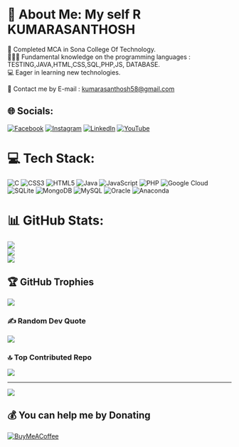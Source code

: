 # 💫 About Me: My self R KUMARASANTHOSH
  🌱 Completed MCA in Sona College Of Technology.<br> 👨🏻‍💻 Fundamental knowledge on the programming languages : TESTING,JAVA,HTML,CSS,SQL,PHP,JS, DATABASE. <br>  💻 Eager in learning new technologies.
  
💬 Contact me  by E-mail : kumarasanthosh58@gmail.com


## 🌐 Socials:
[![Facebook](https://img.shields.io/badge/Facebook-%231877F2.svg?logo=Facebook&logoColor=white)](https://facebook.com/kumarasanthosh.santhosh) [![Instagram](https://img.shields.io/badge/Instagram-%23E4405F.svg?logo=Instagram&logoColor=white)](https://instagram.com/kumarasanthosh_rks) [![LinkedIn](https://img.shields.io/badge/LinkedIn-%230077B5.svg?logo=linkedin&logoColor=white)](https://linkedin.com/in/kumarasanthosh) [![YouTube](https://img.shields.io/badge/YouTube-%23FF0000.svg?logo=YouTube&logoColor=white)](https://youtube.com/@tamilkings3525) 

# 💻 Tech Stack:
![C](https://img.shields.io/badge/c-%2300599C.svg?style=plastic&logo=c&logoColor=white) ![CSS3](https://img.shields.io/badge/css3-%231572B6.svg?style=plastic&logo=css3&logoColor=white) ![HTML5](https://img.shields.io/badge/html5-%23E34F26.svg?style=plastic&logo=html5&logoColor=white) ![Java](https://img.shields.io/badge/java-%23ED8B00.svg?style=plastic&logo=java&logoColor=white) ![JavaScript](https://img.shields.io/badge/javascript-%23323330.svg?style=plastic&logo=javascript&logoColor=%23F7DF1E) ![PHP](https://img.shields.io/badge/php-%23777BB4.svg?style=plastic&logo=php&logoColor=white) ![Google Cloud](https://img.shields.io/badge/Google%20Cloud-%234285F4.svg?style=plastic&logo=google-cloud&logoColor=white) ![SQLite](https://img.shields.io/badge/sqlite-%2307405e.svg?style=plastic&logo=sqlite&logoColor=white) ![MongoDB](https://img.shields.io/badge/MongoDB-%234ea94b.svg?style=plastic&logo=mongodb&logoColor=white) ![MySQL](https://img.shields.io/badge/mysql-%2300f.svg?style=plastic&logo=mysql&logoColor=white) ![Oracle](https://img.shields.io/badge/Oracle-F80000?style=plastic&logo=oracle&logoColor=white) ![Anaconda](https://img.shields.io/badge/Anaconda-%2344A833.svg?style=plastic&logo=anaconda&logoColor=white)
# 📊 GitHub Stats:
![](https://github-readme-stats.vercel.app/api?username=kumaraSanthosh26&theme=omni&hide_border=true&include_all_commits=true&count_private=false)<br/>
![](https://github-readme-streak-stats.herokuapp.com/?user=kumaraSanthosh26&theme=omni&hide_border=true)<br/>
![](https://github-readme-stats.vercel.app/api/top-langs/?username=kumaraSanthosh26&theme=omni&hide_border=true&include_all_commits=true&count_private=false&layout=compact)

## 🏆 GitHub Trophies
![](https://github-profile-trophy.vercel.app/?username=kumaraSanthosh26&theme=gruvbox&no-frame=false&no-bg=false&margin-w=4)

### ✍️ Random Dev Quote
![](https://quotes-github-readme.vercel.app/api?type=horizontal&theme=gruvbox)

### 🔝 Top Contributed Repo
![](https://github-contributor-stats.vercel.app/api?username=kumaraSanthosh26&limit=5&theme=nord&combine_all_yearly_contributions=true)

---
[![](https://visitcount.itsvg.in/api?id=kumaraSanthosh26&icon=5&color=3)](https://visitcount.itsvg.in)

  ## 💰 You can help me by Donating
  [![BuyMeACoffee](https://img.shields.io/badge/Buy%20Me%20a%20Coffee-ffdd00?style=for-the-badge&logo=buy-me-a-coffee&logoColor=black)](https://buymeacoffee.com/kumarasanthosh) 

  
<!-- Proudly created with GPRM ( https://gprm.itsvg.in ) -->
